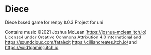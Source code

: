 # Diece
Diece based game for renpy 8.0.3
Project for uni

Contains music ©2021 Joshua McLean (https://joshua-mclean.itch.io) Licensed under Creative Commons Attribution 4.0 International
and https://soundcloud.com/fatalexit    https://cilliancreates.itch.io/ and https://void1gaming.itch.io